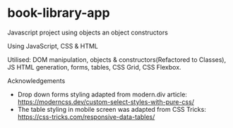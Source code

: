 # book-library-app
Javascript project using objects an object constructors

Using JavaScript, CSS & HTML

Utilised: DOM manipulation, objects & constructors(Refactored to Classes), JS HTML generation, forms, tables, CSS Grid, CSS Flexbox.

Acknowledgements
  - Drop down forms styling adapted from modern.div article: https://moderncss.dev/custom-select-styles-with-pure-css/
  - The table styling in mobile screen was adapted from CSS Tricks: https://css-tricks.com/responsive-data-tables/
